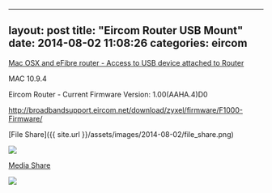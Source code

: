 
---
layout: post
title:  "Eircom Router USB Mount"
date:   2014-08-02 11:08:26
categories: eircom
---

[Mac OSX and eFibre router - Access to USB device attached to Router](http://www.boards.ie/vbulletin/showthread.php?t=2057111823)

MAC 10.9.4

Eircom Router - Current Firmware Version: 1.00(AAHA.4)D0

http://broadbandsupport.eircom.net/download/zyxel/firmware/F1000-Firmware/

[File Share]({{ site.url }}/assets/images/2014-08-02/file_share.png)

<img src="{{ site.url }}/assets/images/2014-08-02/file_share.png"/>

[Media Share]({{site.url}}/assets/images/2014-08-02/media_share.png)

<img src="{{site.url}}/assets/images/2014-08-02/media_share.png"/>
